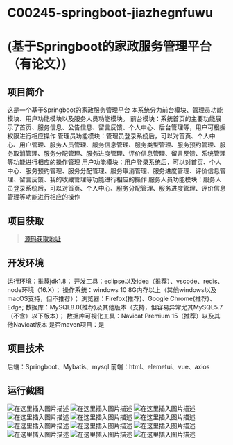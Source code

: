 # C00245-springboot-jiazhegnfuwu
# (基于Springboot的家政服务管理平台（有论文）)

## 项目简介
这是一个基于Springboot的家政服务管理平台
本系统分为前台模块、管理员功能模块、用户功能模块以及服务人员功能模块。
前台模块：系统首页的主要功能展示了首页、服务信息、公告信息、留言反馈、个人中心、后台管理等，用户可根据权限进行相应操作
管理员功能模块：管理员登录系统后，可以对首页、个人中心、用户管理、服务人员管理、服务信息管理、服务类型管理、服务预约管理、服务取消管理、服务分配管理、服务进度管理、评价信息管理、留言反馈、系统管理等功能进行相应的操作管理
用户功能模块：用户登录系统后，可以对首页、个人中心、服务预约管理、服务分配管理、服务取消管理、服务进度管理、评价信息管理、留言反馈、我的收藏管理等功能进行相应的操作
服务人员功能模块：服务人员登录系统后，可以对首页、个人中心、服务分配管理、服务进度管理、评价信息管理等功能进行相应的操作




## 项目获取
> [源码获取地址](http://www.manoncode.cn/details?id=245)

 
## 开发环境

运行环境：推荐jdk1.8；
开发工具：eclipse以及idea（推荐）、vscode、redis、node环境（16.X）；
操作系统：windows 10 8G内存以上（其他windows以及macOS支持，但不推荐）；
浏览器：Firefox(推荐)、Google Chrome(推荐)、Edge;
数据库：MySQL8.0(推荐)及其他版本（支持，但容易异常尤其MySQL5.7（不含）以下版本）；
数据库可视化工具：Navicat Premium 15（推荐）以及其他Navicat版本
是否maven项目：是

## 项目技术
 
后端：Springboot、Mybatis、mysql
前端：html、elemetui、vue、axios

## 运行截图
![在这里插入图片描述](https://img-blog.csdnimg.cn/direct/ad31ccf6b886492ba7d031c8580eb357.png#pic_center)
![在这里插入图片描述](https://img-blog.csdnimg.cn/direct/1f5bcf8ed3c2470888c177ffbd837628.png#pic_center)
![在这里插入图片描述](https://img-blog.csdnimg.cn/direct/b0b4002032e248ec9807200e9eee3910.png#pic_center)
![在这里插入图片描述](https://img-blog.csdnimg.cn/direct/cf717dfce9894393b2d557ff172b757a.png#pic_center)
![在这里插入图片描述](https://img-blog.csdnimg.cn/direct/9d92356732c7489e8503c9667f36520c.png#pic_center)
![在这里插入图片描述](https://img-blog.csdnimg.cn/direct/c4f495d0e85b45e792f9df6765e920ad.png#pic_center)
![在这里插入图片描述](https://img-blog.csdnimg.cn/direct/01a8011c9df24f289dd5b8d781ca29f8.png#pic_center)
![在这里插入图片描述](https://img-blog.csdnimg.cn/direct/5f86d8735f75442294bee483f4ca0ca7.png#pic_center)
![在这里插入图片描述](https://img-blog.csdnimg.cn/direct/6cdc99a6a0fa44f4abe4c2cf61136793.png#pic_center)
![在这里插入图片描述](https://img-blog.csdnimg.cn/direct/3a0c43268a8f4b158ba760379017cc2c.png#pic_center)
![在这里插入图片描述](https://img-blog.csdnimg.cn/direct/18c111a2566042fbad9da1aaface01b0.png#pic_center)
![在这里插入图片描述](https://img-blog.csdnimg.cn/direct/9fa413f70d58448f9dc9353abfb66172.jpeg#pic_center)

